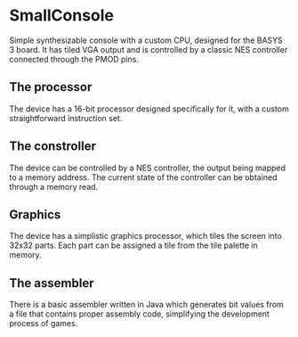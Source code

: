 # SmallConsole
Simple synthesizable console with a custom CPU, designed for the BASYS 3 board. It has tiled VGA output and is controlled by a classic NES controller connected through the PMOD pins.

## The processor
The device has a 16-bit processor designed specifically for it, with a custom straightforward instruction set.

## The constroller
The device can be controlled by a NES controller, the output being mapped to a memory address. The current state of the controller can be obtained through a memory read.

## Graphics
The device has a simplistic graphics processor, which tiles the screen into 32x32 parts. Each part can be assigned a tile from the tile palette in memory.

## The assembler
There is a basic assembler written in Java which generates bit values from a file that contains proper assembly code, simplifying the development process of games.
